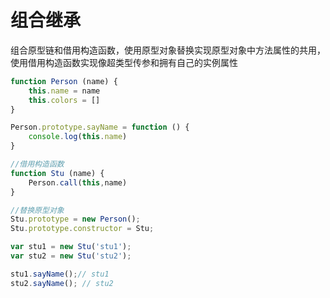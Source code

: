 # 组合继承

组合原型链和借用构造函数，使用原型对象替换实现原型对象中方法属性的共用，使用借用构造函数实现像超类型传参和拥有自己的实例属性

```js
function Person (name) {
    this.name = name
    this.colors = []
}

Person.prototype.sayName = function () {
    console.log(this.name)
}

//借用构造函数
function Stu (name) {
    Person.call(this,name)
}

//替换原型对象
Stu.prototype = new Person();
Stu.prototype.constructor = Stu;

var stu1 = new Stu('stu1');
var stu2 = new Stu('stu2');

stu1.sayName();// stu1
stu2.sayName(); // stu2
```





